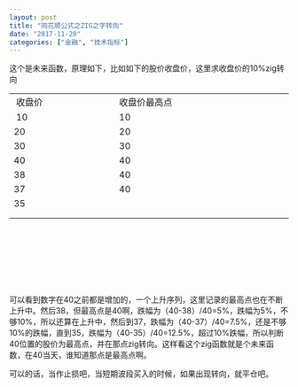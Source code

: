 ```yaml
---
layout: post
title: "同花顺公式之ZIG之字转向"
date: "2017-11-20"
categories: ["金融", "技术指标"]
---
```


这个是未来函数，原理如下，比如如下的股价收盘价，这里求收盘价的10%zig转向

<table style="height: 315px;" width="377"><tbody><tr><td style="width: 294px;">&nbsp;收盘价</td><td style="width: 521px;">收盘价最高点</td></tr><tr><td style="width: 294px;">&nbsp;10</td><td style="width: 521px;">10</td></tr><tr><td style="width: 294px;">20</td><td style="width: 521px;">20</td></tr><tr><td style="width: 294px;">30</td><td style="width: 521px;">30</td></tr><tr><td style="width: 294px;">40</td><td style="width: 521px;">40</td></tr><tr><td style="width: 294px;">38</td><td style="width: 521px;">40</td></tr><tr><td style="width: 294px;">37</td><td style="width: 521px;">40</td></tr><tr><td style="width: 294px;">35</td><td style="width: 521px;"></td></tr><tr><td style="width: 294px;"></td><td style="width: 521px;"></td></tr><tr><td style="width: 294px;"></td><td style="width: 521px;"></td></tr></tbody></table>

 

可以看到数字在40之前都是增加的，一个上升序列，这里记录的最高点也在不断上升中。然后38，但最高点是40啊，跌幅为（40-38）/40=5%，跌幅为5%，不够10%，所以还算在上升中，然后到37，跌幅为（40-37）/40=7.5%，还是不够10%的跌幅，直到35，跌幅为（40-35）/40=12.5%，超过10%跌幅，所以判断40位置的股价为最高点，并在那点zig转向。这样看这个zig函数就是个未来函数，在40当天，谁知道那点是最高点啊。

可以的话，当作止损吧，当短期波段买入的时候，如果出现转向，就平仓吧。
